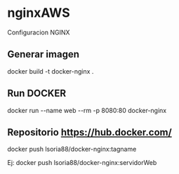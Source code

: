 # nginxAWS
Configuracion NGINX 

## Generar imagen

docker build -t docker-nginx .

## Run DOCKER

docker run --name web --rm  -p 8080:80 docker-nginx

## Repositorio https://hub.docker.com/

docker push lsoria88/docker-nginx:tagname

Ej: docker push lsoria88/docker-nginx:servidorWeb

